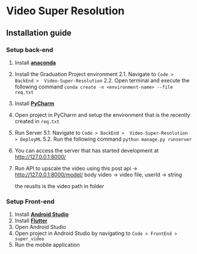 # Video Super Resolution 
## Installation guide
### Setup back-end

 1.  Install [**anaconda**](https://docs.anaconda.com/anaconda/install/) 
 2. Install the Graduation Project environment
2.1. Navigate to `Code > BackEnd >  Video-Super-Resolution`
2.2. Open terminal and execute the following command
`conda create -n <environment-name> --file req.txt`
 3. Install [**PyCharm**](https://www.jetbrains.com/pycharm/download/)
 4. Open project in PyCharm and setup the environment that is the recently created in `req.txt`
 5. Run Server
5.1. Navigate to `Code > BackEnd >  Video-Super-Resolution > DeployML`
5.2. Run the following command
`python manage.py runserver`
 6. You can access the server that has started development at http://127.0.0.1:8000/
 7. Run API to upscale the video using this
	post api -> http://127.0.0.1:8000/model/
	body video -> video file, userId -> string

	the reuslts is the video path in folder

### Setup Front-end

 1. Install [**Android Studio**](https://developer.android.com/studio/install)
 2. Install [**Flutter**](https://flutter.dev/docs/get-started/install)
 3. Open Android Studio
 4. Open project in Android Studio by navigating to `Code > FrontEnd > super_video`
 5. Run the mobile application
